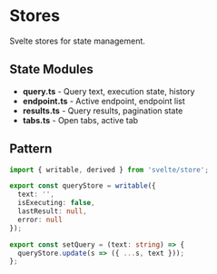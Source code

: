 # Stores

Svelte stores for state management.

## State Modules

- **query.ts** - Query text, execution state, history
- **endpoint.ts** - Active endpoint, endpoint list
- **results.ts** - Query results, pagination state
- **tabs.ts** - Open tabs, active tab

## Pattern

```typescript
import { writable, derived } from 'svelte/store';

export const queryStore = writable({
  text: '',
  isExecuting: false,
  lastResult: null,
  error: null
});

export const setQuery = (text: string) => {
  queryStore.update(s => ({ ...s, text }));
};
```
